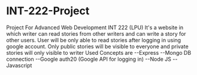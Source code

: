 # INT-222-Project
Project For Advanced Web Development INT 222 (LPU)
It's a website in which writer can read stories from other writers and can write a story for other users. User will be only able to read stories after logging in using google account. Only public stories will be visible to everyone and private stories will only visible to writer
Used Concepts are
--Express 
--Mongo DB connection
--Google auth20 (Google API for logging in)
--Node JS
--Javascript
